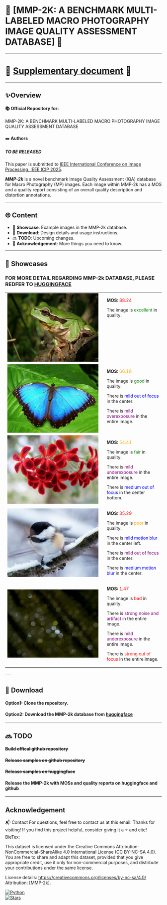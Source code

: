 # 🌟 [MMP-2K: A BENCHMARK MULTI-LABELED MACRO PHOTOGRAPHY IMAGE QUALITY ASSESSMENT DATABASE] 🌟

---

# 💌 [**Supplementary document**](https://github.com/MMP-2k/MMP-2k/blob/main/supplementary.md) 💌

---

## ✨**Overview**
#### 📚 Official Repository for:
 MMP-2K: A BENCHMARK MULTI-LABELED MACRO PHOTOGRAPHY IMAGE QUALITY ASSESSMENT DATABASE  

#### ✒️ **Authors**  
##### TO BE RELEASED

This paper is submitted to [IEEE International Conference on Image Processing, IEEE ICIP 2025](https://2025.ieeeicip.org/).


***MMP-2k*** is a novel benchmark Image Quality Assessment (IQA) database for Macro Photography (MP) images. Each image within MMP-2k has a MOS and a quality report consisting of an overall quality description and distortion annotations.

---

## 🌐 **Content**
- 📖 **Showcase**: Example images in the MMP-2k database.
- 🚀  **Download**: Design details and usage instructions.
- 🔜 **TODO**: Upcoming changes.
- 👀 **Acknowledgement**: More things you need to know.

---

## 📖 **Showcases**
### FOR MORE DETAIL REGARDING MMP-2k DATABASE, PLEASE REDFER TO [HUGGINGFACE](https://huggingface.co/datasets/MMP-2k/MMP-2k)
<table>
  <tr>
    <td>
      <img src="./SampleImage/1111.jpg" alt="Image 1" width="100%" />
    </td>
    <td style="padding-left: 20px; vertical-align: top;">
      <p><b>MOS:</b> <span style="color: red;">88.24</span></p>
      <p>The image is <span style="color: green;">excellent</span> in quality.</p>
    </td>
  </tr>
  <tr>
    <td>
      <img src="./SampleImage/973.jpg" alt="Image 2" width="100%" />
    </td>
    <td style="padding-left: 20px; vertical-align: top;">
      <p><b>MOS:</b> <span style="color: orange;">66.18</span></p>
      <p>The image is <span style="color: green;">good</span> in quality.</p>
      <p>There is <span style="color: blue;">mild out of focus</span> in the center.</p>
      <p>There is <span style="color: purple;">mild overexposure</span> in the entire image.</p>
    </td>
  </tr>
  <tr>
    <td>
      <img src="./SampleImage/3.jpg" alt="Image 3" width="100%" />
    </td>
    <td style="padding-left: 20px; vertical-align: top;">
      <p><b>MOS:</b> <span style="color: orange;">54.41</span></p>
      <p>The image is <span style="color: green;">fair</span> in quality.</p>
      <p>There is <span style="color: purple;">mild underexposure</span> in the entire image.</p>
      <p>There is <span style="color: blue;">medium out of focus</span> in the center bottom.</p>
    </td>
  </tr>
  <tr>
    <td>
      <img src="./SampleImage/1597.jpg" alt="Image 4" width="100%" />
    </td>
    <td style="padding-left: 20px; vertical-align: top;">
      <p><b>MOS:</b> <span style="color: red;">35.29</span></p>
      <p>The image is <span style="color: orange;">poor</span> in quality.</p>
      <p>There is <span style="color: blue;">mild motion blur</span> in the center left.</p>
      <p>There is <span style="color: purple;">mild out of focus</span> in the center.</p>
      <p>There is <span style="color: blue;">medium motion blur</span> in the center.</p>
    </td>
  </tr>
  <tr>
    <td>
      <img src="./SampleImage/906.jpg" alt="Image 5" width="100%" />
    </td>
    <td style="padding-left: 20px; vertical-align: top;">
      <p><b>MOS:</b> <span style="color: red;">1.47</span></p>
      <p>The image is <span style="color: red;">bad</span> in quality.</p>
      <p>There is <span style="color: purple;">strong noise and artifact</span> in the entire image.</p>
      <p>There is <span style="color: purple;">mild underexposure</span> in the entire image.</p>
      <p>There is <span style="color: red;">strong out of focus</span> in the entire image.</p>
    </td>
  </tr>
</table>
---

## 🚀 **Download**
#### Option1: Clone the repository.
#### Option2: Download the MMP-2k database from [huggingface](https://huggingface.co/datasets/MMP-2k/MMP-2k)

---

## 🔜 **TODO**
#### ~~Build offical github repository~~
#### ~~Release samples on github repository~~
#### ~~Release samples on huggingface~~
#### Release the MMP-2k with MOSs and quality reports on huggingface and github

---
## **Acknowledgement**
📬 Contact
For questions, feel free to contact us at this email:
Thanks for visiting! If you find this project helpful, consider giving it a ⭐ and cite!
BieTex:

This dataset is licensed under the Creative Commons Attribution-NonCommercial-ShareAlike 4.0 International License (CC BY-NC-SA 4.0).
You are free to share and adapt this dataset, provided that you give appropriate credit, use it only for non-commercial purposes, and distribute your contributions under the same license.

License details: https://creativecommons.org/licenses/by-nc-sa/4.0/
Attribution: [MMP-2k].

[![Python](https://img.shields.io/badge/Python-3.x-blue.svg)](https://www.python.org/)  
[![Stars](https://img.shields.io/github/stars/MMP-2k/MMP-2k.svg?style=social)](https://github.com/MMP-2k/MMP-2k)
